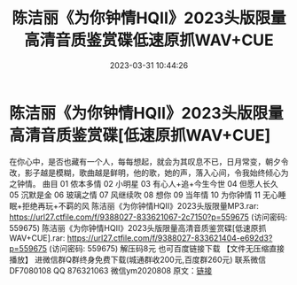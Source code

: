 ﻿---
title: 陈洁丽《为你钟情HQII》2023头版限量高清音质鉴赏碟低速原抓WAV+CUE
date: 2023-03-31 10:44:26
categories: 新碟专辑、稀有等精品
tags: 华语中文
---
# 陈洁丽《为你钟情HQII》2023头版限量高清音质鉴赏碟[低速原抓WAV+CUE]

在你心中，是否也藏有一个人，每每想起，就会为其叹息不已，日月常变，朝夕令改，影子越是模糊，歌曲越是鲜明，他的歌，她的声，落入心间，令我始终倾心为之钟情。
曲目
01 侬本多情
02 小明星
03 有心人+追+今生今世
04 但愿人长久
05 沉默是金
06 玻璃之情
07 风继续吹
08 想你
09 当年情
10 为你钟情
11 无心睡眠+拒绝再玩+不羁的风
陈洁丽《为你钟情HQII》2023头版限量MP3.rar: https://url27.ctfile.com/f/9388027-833621067-2c7150?p=559675
(访问密码: 559675)
陈洁丽《为你钟情HQII》2023头版限量高清音质鉴赏碟[低速原抓WAV+CUE].rar: https://url27.ctfile.com/f/9388027-833621404-e692d3?p=559675
(访问密码: 559675)
解压码8元
也可百度链接下载 【文件无压缩直接播放】
进微信群Q群终身免费下载(城通群收200元,百度群260元)
联系微信DF7080108 QQ 876321063
微信ym2020808
原文：[链接](https://blog.sina.com.cn/s/blog_1647c7e760103118h.html)